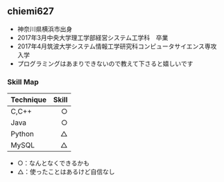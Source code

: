 ## chiemi627

* 神奈川県横浜市出身
* 2017年3月中央大学理工学部経営システム工学科　卒業
* 2017年4月筑波大学システム情報工学研究科コンピュータサイエンス専攻　入学
* プログラミングはあまりできないので教えて下さると嬉しいです

### Skill Map
| Technique | Skill |
|:----------|------:|
| C,C++ | ○ |
| Java | ○　|
| Python | △ |
| MySQL | △ |

* ○：なんとなくできるかも
* △：使ったことはあるけど自信なし
